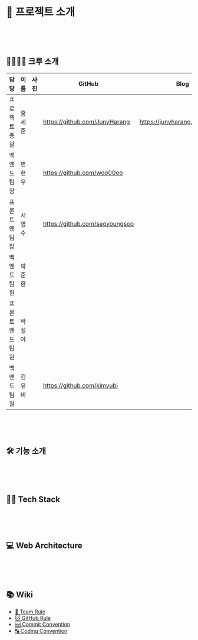 # 📖 프로젝트 소개
<br><br><br>


## 👩‍👩‍👧‍👦 크루 소개

|담당|이름|사진|GitHub|Blog|
|---|---|---|---|---|
|프로젝트 총괄|홍세준||https://github.com/JunyHarang|https://junyharang.tistory.com/|
|백엔드 팀장|변현우||https://github.com/woo00oo||
|프론트엔 팀장|서영수||https://github.com/seoyoungsoo||
|백엔드 팀원|박준환||||
|프론트엔드 팀원|박설아||||
|백엔드 팀원|김유비||https://github.com/kimyubi||

<br><br><br>

## 🛠 기능 소개
<br><br><br>


## 👨‍🔧 Tech Stack 
<br><br><br>


## 💻 Web Architecture
<br><br><br>


## 📚 Wiki

  * [👫 Team Rule](https://www.notion.so/Team-Rule-2bfa7eb59ac3475d9e3e0083254e0580)
  * [🐱 GitHub Rule](https://www.notion.so/GitHub-Rule-7933f6688cb84b2591ba432145de457b)
  * [🆕 Commit Convention](https://www.notion.so/Commit-Convention-af753b9fdca8446da35f5815830b7b68)
  * [🔠 Coding Convention](https://www.notion.so/Coding-Convention-3d313b8193eb458eba99976e7c9f081b)

